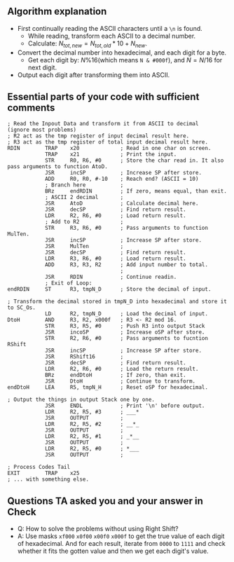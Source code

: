 ## Algorithm explanation

- First continually reading the ASCII characters until a `\n` is found.
  - While reading, transform each ASCII to a decimal number.
  - Calculate: $N_{tot,new}=N_{tot,old}*10+N_{new}$.
- Convert the decimal number into hexadecimal, and each digit for a byte.
  - Get each digit by: $N \% 16$(which means `N & #000f`), and $N=N/16$ for next digit.
- Output each digit after transforming them into ASCII.

## Essential parts of your code with sufficient comments

```
; Read the Inpout Data and transform it from ASCII to decimal      (ignore most problems)
; R2 act as the tmp register of input decimal result here.
; R3 act as the tmp register of total input decimal result here.
RDIN        TRAP    x20             ; Read in one char on screen.
            TRAP    x21             ; Print the input.
            STR     R0, R6, #0      ; Store the char read in. It also pass arguments to function AtoD.
            JSR     incSP           ; Increase SP after store. 
            ADD     R0, R0, #-10    ; Reach end? (ASCII = 10)
            ; Branch here           ;
            BRz     endRDIN         ; If zero, means equal, than exit.
            ; ASCII 2 decimal       ; 
            JSR     AtoD            ; Calculate decimal here.
            JSR     decSP           ; Find return result.
            LDR     R2, R6, #0      ; Load return result.
            ; Add to R2             ;
            STR     R3, R6, #0      ; Pass arguments to function MulTen.
            JSR     incSP           ; Increase SP after store.
            JSR     MulTen          ;
            JSR     decSP           ; Find return result.
            LDR     R3, R6, #0      ; Load return result.
            ADD     R3, R3, R2      ; Add input number to total.
                                    ;
            JSR     RDIN            ; Continue readin.
            ; Exit of Loop:
endRDIN     ST      R3, tmpN_D      ; Store the decimal of input.

; Transform the decimal stored in tmpN_D into hexadecimal and store it to SC_Os.
            LD      R2, tmpN_D      ; Load the decimal of input.
DtoH        AND     R3, R2, x000f   ; R3 <- R2 mod 16.
            STR     R3, R5, #0      ; Push R3 into output Stack
            JSR     incoSP          ; Increase oSP after store.
            STR     R2, R6, #0      ; Pass arguments to fucntion RShift
            JSR     incSP           ; Increase SP after store.
            JSR     RShift16        ;
            JSR     decSP           ; Find return result.
            LDR     R2, R6, #0      ; Load the return result.
            BRz     endDtoH         ; If zero, than exit.
            JSR     DtoH            ; Continue to transform.
endDtoH     LEA     R5, tmpN_H      ; Reset oSP for hexadecimal.

; Output the things in output Stack one by one.
            JSR     ENDL            ; Print '\n' before output.
            LDR     R2, R5, #3      ; ___*
            JSR     OUTPUT          ;
            LDR     R2, R5, #2      ; __*_
            JSR     OUTPUT          ;
            LDR     R2, R5, #1      ; _*__
            JSR     OUTPUT          ;
            LDR     R2, R5, #0      ; *___
            JSR     OUTPUT          ;

; Process Codes Tail
EXIT        TRAP    x25
; ... with something else.
```

## Questions TA asked you and your answer in Check

- Q: How to solve the problems without using Right Shift?
- A: Use masks `xf000` `x0f00` `x00f0` `x000f` to get the true value of each digit of hexadecimal. And for each result, iterate from `0000` to `1111` and check whether it fits  the gotten value and then we get each digit's value.